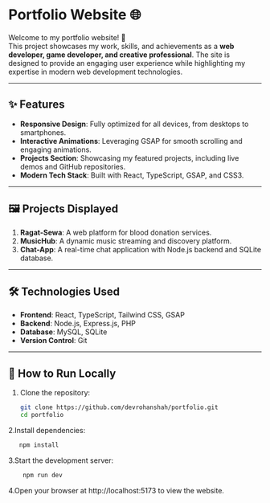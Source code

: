 # Portfolio Website 🌐

Welcome to my portfolio website! 🚀  
This project showcases my work, skills, and achievements as a **web developer, game developer, and creative professional**. The site is designed to provide an engaging user experience while highlighting my expertise in modern web development technologies.

---

## ✨ Features
- **Responsive Design**: Fully optimized for all devices, from desktops to smartphones.  
- **Interactive Animations**: Leveraging GSAP for smooth scrolling and engaging animations.  
- **Projects Section**: Showcasing my featured projects, including live demos and GitHub repositories.  
- **Modern Tech Stack**: Built with React, TypeScript, GSAP, and CSS3.

---

## 🖼️ Projects Displayed  
1. **Ragat-Sewa**: A web platform for blood donation services.  
2. **MusicHub**: A dynamic music streaming and discovery platform.  
3. **Chat-App**: A real-time chat application with Node.js backend and SQLite database.  

---

## 🛠️ Technologies Used  
- **Frontend**: React, TypeScript, Tailwind CSS, GSAP  
- **Backend**: Node.js, Express.js, PHP  
- **Database**: MySQL, SQLite  
- **Version Control**: Git  

---

## 🚀 How to Run Locally  
1. Clone the repository:  
   ```bash
   git clone https://github.com/devrohanshah/portfolio.git
   cd portfolio
2.Install dependencies:
  ```bash
     npm install
```
3.Start the development server:
   ```bash
       npm run dev
```
4.Open your browser at http://localhost:5173 to view the website.
